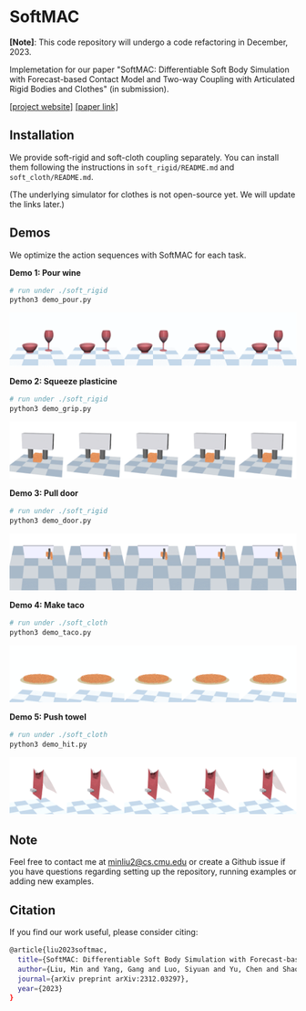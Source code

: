 # SoftMAC
**[Note]**: This code repository will undergo a code refactoring in December, 2023. 

Implemetation for our paper "SoftMAC: Differentiable Soft Body Simulation with Forecast-based Contact Model and Two-way Coupling with Articulated Rigid Bodies and Clothes" (in submission).

[[project website]](https://sites.google.com/view/softmac) [[paper link]](https://arxiv.org/abs/2312.03297)

## Installation
We provide soft-rigid and soft-cloth coupling separately. You can install them following the instructions in `soft_rigid/README.md` and `soft_cloth/README.md`.

(The underlying simulator for clothes is not open-source yet. We will update the links later.)

## Demos
We optimize the action sequences with SoftMAC for each task.

**Demo 1: Pour wine**
```bash
# run under ./soft_rigid
python3 demo_pour.py
```
![Pour wine gif](gifs/pour_merged.gif)

**Demo 2: Squeeze plasticine**
```bash
# run under ./soft_rigid
python3 demo_grip.py
```
![Squeeze plasticine gif](gifs/grip_merged.gif)

**Demo 3: Pull door**
```bash
# run under ./soft_rigid
python3 demo_door.py
```
![Pull door gif](gifs/door_merged.gif)

**Demo 4: Make taco**
```bash
# run under ./soft_cloth
python3 demo_taco.py
```
![Make taco gif](gifs/taco_merged.gif)

**Demo 5: Push towel**
```bash
# run under ./soft_cloth
python3 demo_hit.py
```
![Make taco gif](gifs/hit_saved_merged.gif)


## Note
Feel free to contact me at minliu2@cs.cmu.edu or create a Github issue if you have questions regarding setting up the repository, running examples or adding new examples.

## Citation
If you find our work useful, please consider citing:
```bash
@article{liu2023softmac,
  title={SoftMAC: Differentiable Soft Body Simulation with Forecast-based Contact Model and Two-way Coupling with Articulated Rigid Bodies and Clothes},
  author={Liu, Min and Yang, Gang and Luo, Siyuan and Yu, Chen and Shao, Lin},
  journal={arXiv preprint arXiv:2312.03297},
  year={2023}
}
```
